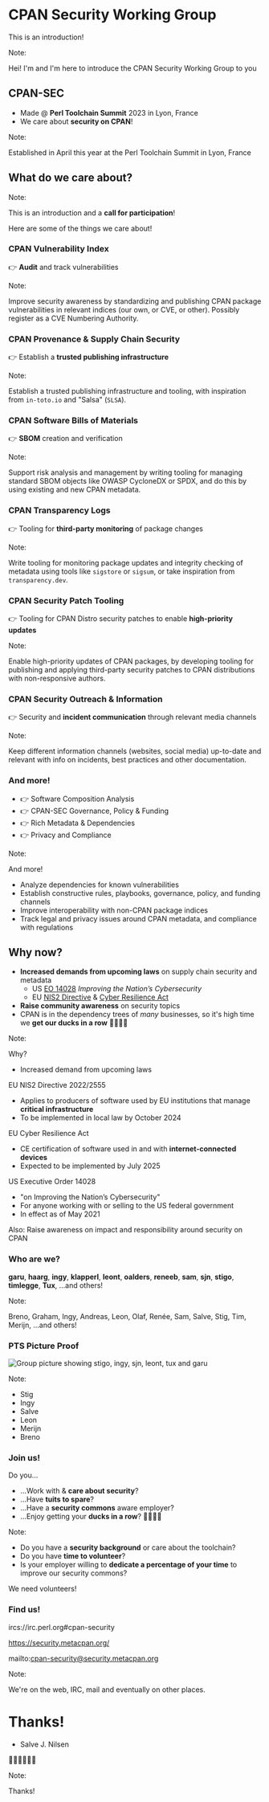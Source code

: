 [comment]: # (Compile this presentation with the command below)
[comment]: # (mdslides perlkohacon-cpan-sec-lightning-talk.md --include ../media)
[comment]: # (...or by running the Makefile with "make")
[comment]: # (mdslides can be installed from https://github.com/dadoomer/markdown-slides/)

[comment]: # (THEME = solarized)

[comment]: # (minScale: 0.2)
[comment]: # (maxScale: 4.0)
[comment]: # (controls: true)
[comment]: # (width: "960")
[comment]: # (height: "700")
[comment]: # (help: true)
[comment]: # (progress: true)
[comment]: # (controlsBackArrows: "true")


# CPAN Security Working Group

This is an introduction!

Note:

Hei! I'm <NAME> and I'm here to introduce the CPAN Security Working Group to you


[comment]: # (!!!)

## CPAN-SEC

* Made @ **Perl Toolchain Summit** 2023 in Lyon, France
* We care about **security on CPAN**!

Note:

Established in April this year at the Perl Toolchain Summit in Lyon, France



[comment]: # (!!!)

## What do we care about?

Note:

This is an introduction and a **call for participation**!

Here are some of the things we care about!


[comment]: # (|||)

### CPAN Vulnerability Index

👉 **Audit** and track vulnerabilities

Note:

Improve security awareness by standardizing and publishing CPAN package vulnerabilities in relevant indices (our own, or CVE, or other). Possibly register as a CVE Numbering Authority.


[comment]: # (|||)

### CPAN Provenance & Supply Chain Security

👉 Establish a **trusted publishing infrastructure**

Note:

Establish a trusted publishing infrastructure and tooling, with inspiration from `in-toto.io` and "Salsa" (`SLSA`). 


[comment]: # (|||)

### CPAN Software Bills of Materials

👉 **SBOM** creation and verification

Note:

Support risk analysis and management by writing tooling for managing standard SBOM objects like OWASP CycloneDX or SPDX, and do this by using existing and new CPAN metadata.


[comment]: # (|||)

### CPAN Transparency Logs

👉 Tooling for **third-party monitoring** of&nbsp;package&nbsp;changes

Note:

Write tooling for monitoring package updates and integrity checking of metadata using tools like `sigstore` or `sigsum`, or take inspiration from `transparency.dev`.


[comment]: # (|||)

### CPAN Security Patch Tooling

👉 Tooling for CPAN Distro security patches to enable **high-priority updates**

Note:

Enable high-priority updates of CPAN packages, by developing tooling for publishing and applying third-party security patches to CPAN distributions with non-responsive authors.


[comment]: # (|||)

### CPAN Security Outreach & Information

👉 Security and **incident communication** through relevant&nbsp;media&nbsp;channels

Note:

Keep different information channels (websites, social media) up-to-date and relevant with info on incidents, best practices and other documentation.


[comment]: # (|||)

### And more!

* 👉 Software Composition Analysis
* 👉 CPAN-SEC Governance, Policy & Funding
* 👉 Rich Metadata & Dependencies
* 👉 Privacy and Compliance

Note:

And more!

* Analyze dependencies for known vulnerabilities
* Establish constructive rules, playbooks, governance, policy, and funding channels
* Improve interoperability with non-CPAN package indices
* Track legal and privacy issues around CPAN metadata, and compliance with regulations


[comment]: # (!!!)

## Why now?

* **Increased demands from upcoming laws** on supply chain security and metadata
    * US [EO 14028](https://www.whitehouse.gov/briefing-room/presidential-actions/2021/05/12/executive-order-on-improving-the-nations-cybersecurity/) _Improving the Nation’s Cybersecurity_
    * EU [NIS2 Directive](https://digital-strategy.ec.europa.eu/en/policies/nis2-directive) &amp; [Cyber Resilience Act](https://digital-strategy.ec.europa.eu/en/library/cyber-resilience-act)
* **Raise community awareness** on security topics
* CPAN is in the dependency trees of _many_ businesses, so it's high time we **get our ducks in&nbsp;a&nbsp;row**&nbsp;🦆🦆🦆🦆

Note:

Why?
* Increased demand from upcoming laws

EU NIS2 Directive 2022/2555
* Applies to producers of software used by EU institutions that manage **critical infrastructure**
* To be implemented in local law by October 2024

EU Cyber Resilience Act
* CE certification of software used in and with **internet-connected devices**
* Expected to be implemented by July 2025

US Executive Order 14028
* "on Improving the Nation’s Cybersecurity"
* For anyone working with or selling to the US federal government
* In effect as of May 2021

Also: Raise awareness on impact and responsibility around security on CPAN


[comment]: # (!!!)

### Who are we?

**garu**, **haarg**, **ingy**, **klapperl**, **leont**, **oalders**, **reneeb**, **sam**, **sjn**, **stigo**, **timlegge**, **Tux**, …and others!


Note:

Breno, Graham, Ingy, Andreas, Leon, Olaf, Renée, Sam, Salve, Stig, Tim, Merijn, …and others!


[comment]: # (!!!)

### PTS Picture Proof

![Group picture showing stigo, ingy, sjn, leont, tux and garu](media/cpan-sec-group-picture-PTS2023.jpeg)

Note:
* Stig
* Ingy
* Salve
* Leon
* Merijn
* Breno


[comment]: # (!!!)

### Join us!

Do you…

* …Work with & **care about security**?
* …Have **tuits to spare**?
* …Have a **security commons** aware employer?
* …Enjoy getting your **ducks in a row**? 🦆🦆🦆🦆

Note:

* Do you have a **security background** or care about the toolchain?
* Do you have **time to volunteer**?
* Is your employer willing to **dedicate a percentage of your time** to improve our security commons?

We need volunteers!


[comment]: # (!!!)

### Find us!

ircs://irc.perl.org#cpan-security

https://security.metacpan.org/

mailto:cpan-security@security.metacpan.org


Note:

We're on the web, IRC, mail and eventually on other places.


[comment]: # (!!!)

# Thanks!

* Salve J. Nilsen

🦆🦆🦆🦆🦆🦆


Note:

Thanks!
